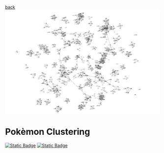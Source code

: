 
[back](README.md)
![Title](/assets/clusterpoketitle.png)
# Pokèmon Clustering
[![Static Badge](https://img.shields.io/badge/Medium-View_on_Medium-%23000000?logo=Medium)](https://medium.com/@georg.vetter.privat) [![Static Badge](https://img.shields.io/badge/GitHub-View_on_GitHub-%23181717?logo=GitHub)](https://github.com/GeorgVetterGit/Pokemon_Clustering)
